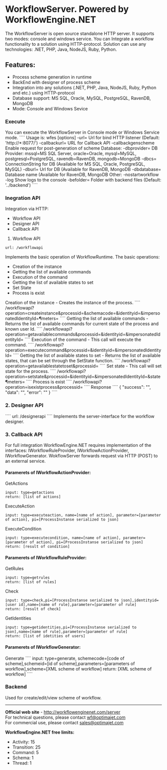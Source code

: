 WorkflowServer. Powered by WorkflowEngine.NET
==================

The WorkflowServer is open source standalone HTTP server. It supports two modes: console and windows service.  You can Integrate a workflow functionality to a solution using HTTP-protocol. Solution can use any technologies: .NET, PHP, Java, NodeJS, Ruby, Python.

<h2>Features:</h2>
<ul>
<li>Process scheme generation in runtime</li>
<li>BackEnd with designer of process scheme</li>
<li>Integration into any solutions (.NET, PHP, Java, NodeJS, Ruby, Python and etc.) using HTTP-protocol</li>
<li>Database support: MS SQL, Oracle, MySQL, PostgreSQL, RavenDB, MongoDB</li>
<li>Mode: Console and Windows Sevice</li>
</ul>

<h3>Execute</h3>
You can execute the WorkflowServer in Console mode or Windows Service mode.
````
Usage is: wfes [options]
        -url=<options>          Url for bind HTTP listener (Default: 'http://*:8077/')
        -callbackurl=<options>  URL for Callback API
        -callbackgenscheme      Enable request for post-generation of scheme
Database:
        -dbprovider=<options>   DB Provider: mssql=MS SQL Server, oracle=Oracle, mysql=MySQL, postgresql=PostgreSQL, ravendb=RavenDB, mongodb=MongoDB
        -dbcs=<options>         ConnectionString for DB (Available for MS SQL, Oracle, PostgreSQL, MySQL)
        -dburl=<options>        Url for DB (Available for RavenDB, MongoDB
        -dbdatabase=<options>   Database name (Available for RavenDB, MongoDB
Other:
        -nostartworkflow
        -log                    Show logs to the console
        -befolder=<options>     Folder with backend files (Default: '../backend')
````
<h3>Inegration API</h3>
Integration via HTTP:
<ul>
<li>Workflow API</li>
<li>Designer API</li>
<li>Callback API</li>
</ul>

1. Workflow API
````
url: /workflowapi
````
Implements the basic operation of WorkflowRuntime.
The basic operations:
<ul>
<li>Creation of the instance</li>
<li>Getting the list of available commands</li>
<li>Execution of the command</li>
<li>Getting the list of available states to set</li>
<li>Set State</li>
<li>Process is exist</li>
</ul>
Creation of the instance - Creates the instance of the process.
````
/workflowapi?operation=createinstance&processid=&schemacode=&identityid=&impersonatedIdentityId=&parameters=
````
Getting the list of available commands - Returns the list of available commands for current state of the process and known user Id.
````
/workflowapi?operation=getavailablecommands&processid=&identityid=&impersonatedIdentityId=
````
Execution of the command - This call will execute the command.
````
/workflowapi?operation=executecommand&processid=&identityid=&impersonatedIdentityId=
````
Getting the list of available states to set - Returns the list of available states, that can be set through the SetState function.
````
/workflowapi?operation=getavailablestatetoset&processid=
````
Set state - This call will set state for the process.
````
/workflowapi?operation=setstate&processid=&identityid=&impersonatedIdentityId=&state&parameters=
````
Process is exist
````
/workflowapi?operation=isexistprocess&processid=
````
Response
````
{
    "success": "",
    "data": "",
    "error": ""
}
````
<h3>2. Designer API</h3>
````
url: /designerapi
````
Implements the server-interface for the workflow designer.

<h3>3. Callback API</h3>
For full integration WorkflowEngine.NET requires implementation of the interfaces: IWorkflowRuleProvider, IWorkflowActionProvider, IWorkflowGenerator. WokflowServer forwards request via HTTP (POST) to an external service.

<h4>Paramerets of IWorkflowActionProvider:</h4>

GetActions
````
input: type=getactions
return: [list of actions]
````
ExecuteAction
````
input: type=executeaction, name=[name of action], parameter=[parameter of action], pi=[ProcessInstanse serialized to json]
````
ExecuteCondition
````
input: type=executecondition, name=[name of action], parameter=[parameter of action], pi=[ProcessInstanse serialized to json]
return: [result of condition]
````

<h4>Paramerets of IWorkflowRuleProvider:</h4>

GetRules
````
input: type=getrules
return: [list of rules]
````
Check
````
input: type=check,pi=[ProcessInstanse serialized to json],identityid=[user id],name=[name of rule],parameter=[parameter of rule]
return: [result of check]
````
GetIdentities
````
input: type=getidentities,pi=[ProcessInstanse serialized to json],name=[name of rule],parameter=[parameter of rule]
return: [list of idetities of users]
````
<h4>Paramerets of IWorkflowGenerator:</h4>
Generate
````
input: type=generate, schemecode=[code of scheme],schemeid=[id of scheme],parameters=[parameters of workflow],scheme=[XML scheme of workflow]
return: [XML scheme of workflow]
````
<h3>Backend</h3>
Used for create/edit/view scheme of workflow. 

<hr>
<b>Official web site</b> - <a href="http://workflowenginenet.com">http://workflowenginenet.com/server</a><br/>
For technical questions, please contact <a href="mailto:wf@optimajet.com?subject=Qustion from hithub">wf@optimajet.com<a><br/>
For commercial use, please contact <a href="mailto:sales@optimajet.com?subject=Qustion from hithub">sales@optimajet.com</a><br/>

<b>WorkflowEngine.NET free limits:</b>
<ul>
<li>Activity: 15</li>
<li>Transition: 25</li>
<li>Command: 5</li>
<li>Schema: 1</li>
<li>Thread: 1</li>
</ul>
